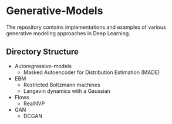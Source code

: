 # Generative-Models

The repository contains implementations and examples of various generative modeling approaches in Deep Learning.

## Directory Structure

* Autoregressive-models
  * Masked Autoencoder for Distribution Estimation (MADE)
* EBM
  * Restricted Boltzmann machines
  * Langevin dynamics with a Gaussian
* Flows
  * RealNVP
* GAN
  * DCGAN
